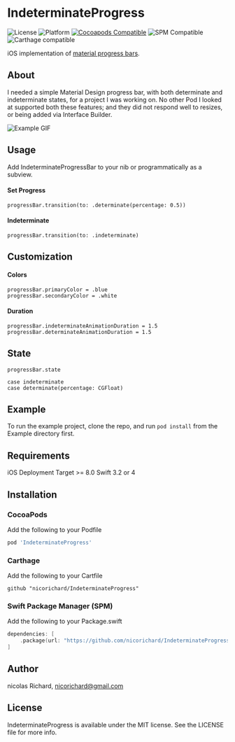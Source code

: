 # IndeterminateProgress

![License](https://img.shields.io/cocoapods/l/IndeterminateProgress.svg?style=flat)
![Platform](https://img.shields.io/cocoapods/p/IndeterminateProgress.svg?style=flat)
[![Cocoapods Compatible](https://img.shields.io/cocoapods/v/IndeterminateProgress.svg?style=flat)](http://cocoapods.org/pods/IndeterminateProgress)
![SPM Compatible](https://img.shields.io/badge/Swift_Package_Manager-Compatible-4BC51D?style=flat-square)
![Carthage compatible](https://img.shields.io/badge/Carthage-compatible-4BC51D.svg?style=flat)

iOS implementation of [material progress bars](https://material.io/guidelines/components/progress-activity.html#progress-activity-types-of-indicators).

## About

I needed a simple Material Design progress bar, with both determinate and indeterminate states, for a project I was working on. No other Pod I looked at supported both these features; and they did not respond well to resizes, or being added via Interface Builder.

![Example GIF](https://i.imgur.com/zwx4B0U.gif)

## Usage

Add IndeterminateProgressBar to your nib or programmatically as a subview.

#### Set Progress
```
progressBar.transition(to: .determinate(percentage: 0.5))
```
#### Indeterminate
```
progressBar.transition(to: .indeterminate)
```

## Customization

#### Colors
```
progressBar.primaryColor = .blue
progressBar.secondaryColor = .white
```

#### Duration
```
progressBar.indeterminateAnimationDuration = 1.5
progressBar.determinateAnimationDuration = 1.5
```

## State
`progressBar.state`
```
case indeterminate
case determinate(percentage: CGFloat)
```

## Example

To run the example project, clone the repo, and run `pod install` from the Example directory first.

## Requirements

iOS Deployment Target >= 8.0
Swift 3.2 or 4

## Installation

### CocoaPods

Add the following to your Podfile

```ruby
pod 'IndeterminateProgress'
```

### Carthage

Add the following to your Cartfile

```
github "nicorichard/IndeterminateProgress"
```

### Swift Package Manager (SPM)

Add the following to your Package.swift

```swift
dependencies: [
    .package(url: "https://github.com/nicorichard/IndeterminateProgress", .upToNextMajor(from: "0.4.0"))
]
```


## Author

nicolas Richard, nicorichard@gmail.com

## License

IndeterminateProgress is available under the MIT license. See the LICENSE file for more info.
